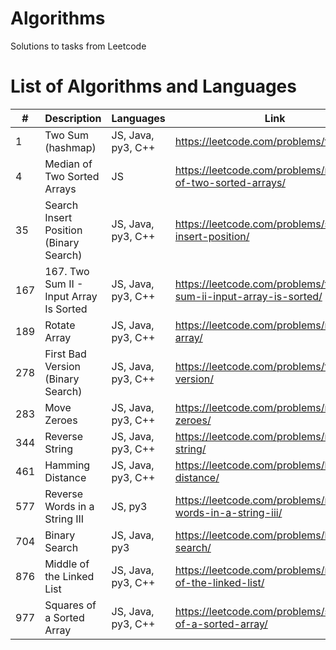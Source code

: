 # Algorithms

Solutions to tasks from Leetcode

# List of Algorithms and Languages

| #   | Description                             | Languages          | Link                                                            |
| --- | --------------------------------------- | ------------------ | --------------------------------------------------------------- |
| 1   | Two Sum (hashmap)                       | JS, Java, py3, C++ | https://leetcode.com/problems/two-sum/                          |
| 4   | Median of Two Sorted Arrays             | JS                 | https://leetcode.com/problems/median-of-two-sorted-arrays/      |
| 35  | Search Insert Position (Binary Search)  | JS, Java, py3, C++ | https://leetcode.com/problems/search-insert-position/           |
| 167 | 167. Two Sum II - Input Array Is Sorted | JS, Java, py3, C++ | https://leetcode.com/problems/two-sum-ii-input-array-is-sorted/ |
| 189 | Rotate Array                            | JS, Java, py3, C++ | https://leetcode.com/problems/rotate-array/                     |
| 278 | First Bad Version (Binary Search)       | JS, Java, py3, C++ | https://leetcode.com/problems/first-bad-version/                |
| 283 | Move Zeroes                             | JS, Java, py3, C++ | https://leetcode.com/problems/move-zeroes/                      |
| 344 | Reverse String                          | JS, Java, py3, C++ | https://leetcode.com/problems/reverse-string/                   |
| 461 | Hamming Distance                        | JS, Java, py3, C++ | https://leetcode.com/problems/hamming-distance/                 |
| 577 | Reverse Words in a String III           | JS, py3            | https://leetcode.com/problems/reverse-words-in-a-string-iii/    |
| 704 | Binary Search                           | JS, Java, py3      | https://leetcode.com/problems/binary-search/                    |
| 876 | Middle of the Linked List               | JS, Java, py3, C++ | https://leetcode.com/problems/middle-of-the-linked-list/        |
| 977 | Squares of a Sorted Array               | JS, Java, py3, C++ | https://leetcode.com/problems/squares-of-a-sorted-array/        |
